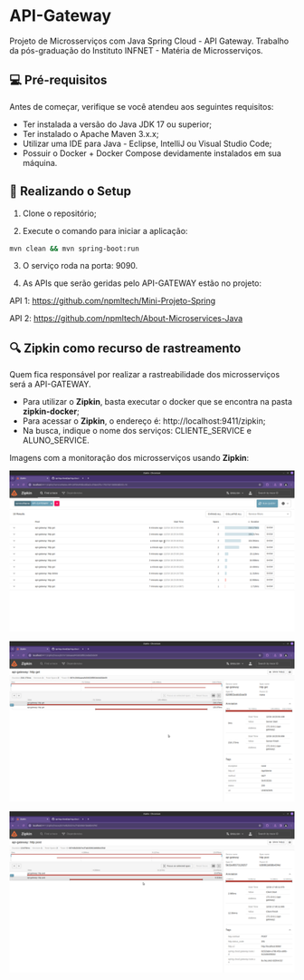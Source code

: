 # API-Gateway

Projeto de Microsserviços com Java Spring Cloud - API Gateway.
Trabalho da pós-graduação do Instituto INFNET - Matéria de Microsserviços.

## 💻 Pré-requisitos

Antes de começar, verifique se você atendeu aos seguintes requisitos:
* Ter instalada a versão do Java JDK 17 ou superior;
* Ter instalado o Apache Maven 3.x.x;
* Utilizar uma IDE para Java - Eclipse, IntelliJ ou Visual Studio Code;
* Possuir o Docker + Docker Compose devidamente instalados em sua máquina.

## 🚀 Realizando o Setup

1. Clone o repositório;

2. Execute o comando para iniciar a aplicação:
```bash
mvn clean && mvn spring-boot:run
```
3. O serviço roda na porta: 9090.

4. As APIs que serão geridas pelo API-GATEWAY estão no projeto:

API 1:
https://github.com/npmltech/Mini-Projeto-Spring

API 2:
https://github.com/npmltech/About-Microservices-Java

## 🔍 Zipkin como recurso de rastreamento

Quem fica responsável por realizar a rastreabilidade dos microsserviços será a API-GATEWAY.

- Para utilizar o **Zipkin**, basta executar o docker que se encontra na pasta **zipkin-docker**;
- Para acessar o **Zipkin**, o endereço é: http://localhost:9411/zipkin;
- Na busca, indique o nome dos serviços: CLIENTE_SERVICE e ALUNO_SERVICE.

Imagens com a monitoração dos microsserviços usando **Zipkin**:

![zipkin-01.png](zipkin-imagens/zipkin-01.png)

![zipkin-02.png](zipkin-imagens/zipkin-02.png)

![zipkin-03.png](zipkin-imagens/zipkin-03.png)